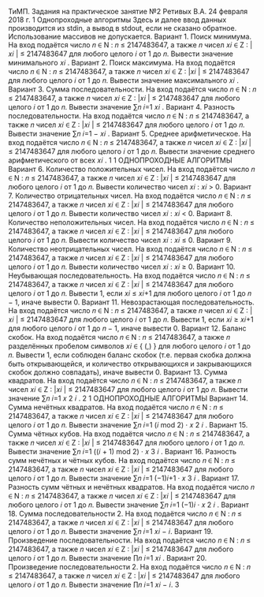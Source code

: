 ТиМП. Задания на практическое занятие
№2
Ретивых В.А.
24 февраля 2018 г.
1 Однопроходные алгоритмы
Здесь и далее ввод данных производится из stdin, а вывод в stdout, если
не сказано обратное. Использование массивов не допускается.
Вариант 1. Поиск минимума. На вход подаётся число 𝑛 ∈ N : 𝑛 ≤
2147483647, а также 𝑛 чисел 𝑥𝑖 ∈ Z : |𝑥𝑖
| ≤ 2147483647 для любого целого
𝑖 от 1 до 𝑛. Вывести значение минимального 𝑥𝑖
.
Вариант 2. Поиск максимума. На вход подаётся число 𝑛 ∈ N : 𝑛 ≤
2147483647, а также 𝑛 чисел 𝑥𝑖 ∈ Z : |𝑥𝑖
| ≤ 2147483647 для любого целого
𝑖 от 1 до 𝑛. Вывести значение максимального 𝑥𝑖
.
Вариант 3. Сумма последовательности. На вход подаётся число
𝑛 ∈ N : 𝑛 ≤ 2147483647, а также 𝑛 чисел 𝑥𝑖 ∈ Z : |𝑥𝑖
| ≤ 2147483647 для
любого целого 𝑖 от 1 до 𝑛. Вывести значение ∑︁𝑛
𝑖=1
𝑥𝑖
.
Вариант 4. Разность последовательности. На вход подаётся число
𝑛 ∈ N : 𝑛 ≤ 2147483647, а также 𝑛 чисел 𝑥𝑖 ∈ Z : |𝑥𝑖
| ≤ 2147483647 для
любого целого 𝑖 от 1 до 𝑛. Вывести значение ∑︁𝑛
𝑖=1
− 𝑥𝑖
.
Вариант 5. Среднее арифметическое. На вход подаётся число 𝑛 ∈
N : 𝑛 ≤ 2147483647, а также 𝑛 чисел 𝑥𝑖 ∈ Z : |𝑥𝑖
| ≤ 2147483647 для
любого целого 𝑖 от 1 до 𝑛. Вывести значение среднего арифметического
от всех 𝑥𝑖
.
1
1 ОДНОПРОХОДНЫЕ АЛГОРИТМЫ
Вариант 6. Количество положительных чисел. На вход подаётся
число 𝑛 ∈ N : 𝑛 ≤ 2147483647, а также 𝑛 чисел 𝑥𝑖 ∈ Z : |𝑥𝑖
| ≤ 2147483647
для любого целого 𝑖 от 1 до 𝑛. Вывести количество чисел 𝑥𝑖
: 𝑥𝑖 > 0.
Вариант 7. Количество отрицательных чисел. На вход подаётся
число 𝑛 ∈ N : 𝑛 ≤ 2147483647, а также 𝑛 чисел 𝑥𝑖 ∈ Z : |𝑥𝑖
| ≤ 2147483647
для любого целого 𝑖 от 1 до 𝑛. Вывести количество чисел 𝑥𝑖
: 𝑥𝑖 < 0.
Вариант 8. Количество неположительных чисел. На вход подаётся число 𝑛 ∈ N : 𝑛 ≤ 2147483647, а также 𝑛 чисел 𝑥𝑖 ∈ Z : |𝑥𝑖
| ≤
2147483647 для любого целого 𝑖 от 1 до 𝑛. Вывести количество чисел
𝑥𝑖
: 𝑥𝑖 ≤ 0.
Вариант 9. Количество неотрицательных чисел. На вход подаётся число 𝑛 ∈ N : 𝑛 ≤ 2147483647, а также 𝑛 чисел 𝑥𝑖 ∈ Z : |𝑥𝑖
| ≤
2147483647 для любого целого 𝑖 от 1 до 𝑛. Вывести количество чисел
𝑥𝑖
: 𝑥𝑖 ≥ 0.
Вариант 10. Неубывающая последовательность. На вход подаётся число 𝑛 ∈ N : 𝑛 ≤ 2147483647, а также 𝑛 чисел 𝑥𝑖 ∈ Z : |𝑥𝑖
| ≤
2147483647 для любого целого 𝑖 от 1 до 𝑛. Вывести 1, если 𝑥𝑖 ≤ 𝑥𝑖+1 для
любого целого 𝑖 от 1 до 𝑛 − 1, иначе вывести 0.
Вариант 11. Невозрастающая последовательность. На вход подаётся число 𝑛 ∈ N : 𝑛 ≤ 2147483647, а также 𝑛 чисел 𝑥𝑖 ∈ Z : |𝑥𝑖
| ≤
2147483647 для любого целого 𝑖 от 1 до 𝑛. Вывести 1, если 𝑥𝑖 ≥ 𝑥𝑖+1 для
любого целого 𝑖 от 1 до 𝑛 − 1, иначе вывести 0.
Вариант 12. Баланс скобок. На вход подаётся число 𝑛 ∈ N : 𝑛 ≤
2147483647, а также 𝑛 разделённых пробелом символов 𝑥𝑖 ∈
{︁
(,)
}︁
для
любого целого 𝑖 от 1 до 𝑛. Вывести 1, если соблюден баланс скобок (т.е.
первая скобка должна быть открывающейся, и количество открывающихся и закрывающихся скобок должно совпадать), иначе вывести 0.
Вариант 13. Сумма квадратов. На вход подаётся число 𝑛 ∈ N : 𝑛 ≤
2147483647, а также 𝑛 чисел 𝑥𝑖 ∈ Z : |𝑥𝑖
| ≤ 2147483647 для любого целого
𝑖 от 1 до 𝑛. Вывести значение ∑︁𝑛
𝑖=1
𝑥
2
𝑖
.
2
1 ОДНОПРОХОДНЫЕ АЛГОРИТМЫ
Вариант 14. Сумма нечётных квадратов. На вход подаётся число
𝑛 ∈ N : 𝑛 ≤ 2147483647, а также 𝑛 чисел 𝑥𝑖 ∈ Z : |𝑥𝑖
| ≤ 2147483647 для
любого целого 𝑖 от 1 до 𝑛. Вывести значение ∑︁𝑛
𝑖=1
(𝑖 mod 2) · 𝑥
2
𝑖
.
Вариант 15. Сумма чётных кубов. На вход подаётся число 𝑛 ∈ N :
𝑛 ≤ 2147483647, а также 𝑛 чисел 𝑥𝑖 ∈ Z : |𝑥𝑖
| ≤ 2147483647 для любого
целого 𝑖 от 1 до 𝑛. Вывести значение ∑︁𝑛
𝑖=1
((𝑖 + 1) mod 2) · 𝑥
3
𝑖
.
Вариант 16. Разность сумм нечётных и чётных кубов. На вход
подаётся число 𝑛 ∈ N : 𝑛 ≤ 2147483647, а также 𝑛 чисел 𝑥𝑖 ∈ Z : |𝑥𝑖
| ≤
2147483647 для любого целого 𝑖 от 1 до 𝑛. Вывести значение ∑︁𝑛
𝑖=1
(−1)𝑖+1
·
𝑥
3
𝑖
.
Вариант 17. Разность сумм чётных и нечётных квадратов. На
вход подаётся число 𝑛 ∈ N : 𝑛 ≤ 2147483647, а также 𝑛 чисел 𝑥𝑖 ∈
Z : |𝑥𝑖
| ≤ 2147483647 для любого целого 𝑖 от 1 до 𝑛. Вывести значение
∑︁𝑛
𝑖=1
(−1)𝑖
· 𝑥
2
𝑖
.
Вариант 18. Сумма последовательности 2. На вход подаётся число 𝑛 ∈ N : 𝑛 ≤ 2147483647, а также 𝑛 чисел 𝑥𝑖 ∈ Z : |𝑥𝑖
| ≤ 2147483647
для любого целого 𝑖 от 1 до 𝑛. Вывести значение ∑︁𝑛
𝑖=1
𝑥𝑖 − 𝑖.
Вариант 19. Произведение последовательности. На вход подаётся число 𝑛 ∈ N : 𝑛 ≤ 2147483647, а также 𝑛 чисел 𝑥𝑖 ∈ Z : |𝑥𝑖
| ≤
2147483647 для любого целого 𝑖 от 1 до 𝑛. Вывести значение ∏︁𝑛
𝑖=1
𝑥𝑖
.
Вариант 20. Произведение последовательности 2. На вход подаётся число 𝑛 ∈ N : 𝑛 ≤ 2147483647, а также 𝑛 чисел 𝑥𝑖 ∈ Z : |𝑥𝑖
| ≤
2147483647 для любого целого 𝑖 от 1 до 𝑛. Вывести значение ∏︁𝑛
𝑖=1
𝑥𝑖 − 𝑖.
3
